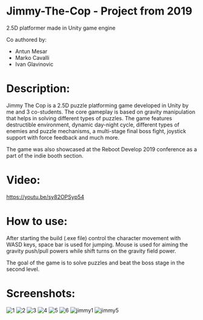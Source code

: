 # Jimmy-The-Cop - Project from 2019
2.5D platformer made in Unity game engine

Co authored by:
 - Antun Mesar
 - Marko Cavalli
 - Ivan Glavinovic

# Description:

Jimmy The Cop is a 2.5D puzzle platforming game developed in Unity by me and 3 co-students. The core gameplay is based on gravity manipulation that helps in solving different types of puzzles. The game features destructible environment, 
dynamic day-night cycle, different types of enemies and puzzle mechanisms, a multi-stage final boss fight, joystick support with force feedback and much more. 

The game was also showcased at the Reboot Develop 2019 conference as a part of the indie booth section.

# Video:
https://youtu.be/sy82OPSyp54

# How to use:
After starting the build (.exe file) control the character movement with WASD keys, space bar is used for jumping. Mouse is used for aiming the gravity push/pull powers while shift turns on the gravity field power.

The goal of the game is to solve puzzles and beat the boss stage in the second level.

# Screenshots:
![1](https://user-images.githubusercontent.com/20684273/167605075-eb4068ae-1e93-4b8d-94dc-dde048e309bb.png)
![2](https://user-images.githubusercontent.com/20684273/167605084-0e2b3d50-6e9d-48ce-91ad-117c6b64adf1.png)
![3](https://user-images.githubusercontent.com/20684273/167605091-30f5ea72-01dd-47c5-9363-552b0349282b.png)
![4](https://user-images.githubusercontent.com/20684273/167605094-2a07dae5-1b1b-45ba-b10c-4212d43bcdda.png)
![5](https://user-images.githubusercontent.com/20684273/167605100-9861e159-46a9-4c9c-949e-dda358526f88.png)
![6](https://user-images.githubusercontent.com/20684273/167605055-c40972ca-5f76-41cb-9092-500059b3316d.png)
![jimmy1](https://user-images.githubusercontent.com/20684273/167605062-56451c80-28c9-4d3f-93e5-0c89d408409c.png)
![jimmy5](https://user-images.githubusercontent.com/20684273/167605068-1ea9f834-b4fe-4c97-b8a8-f11ad08c967c.png)
